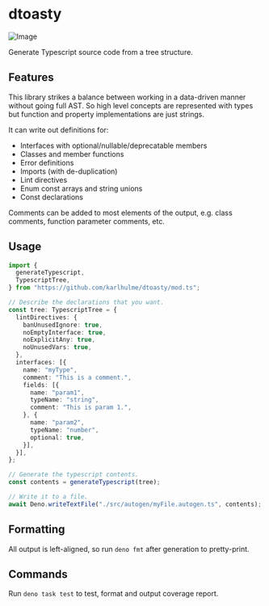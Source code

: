 # dtoasty

![Image](https://img.shields.io/badge/coverage-100%25-green)

Generate Typescript source code from a tree structure.

## Features

This library strikes a balance between working in a data-driven manner without
going full AST. So high level concepts are represented with types but function
and property implementations are just strings.

It can write out definitions for:

- Interfaces with optional/nullable/deprecatable members
- Classes and member functions
- Error definitions
- Imports (with de-duplication)
- Lint directives
- Enum const arrays and string unions
- Const declarations

Comments can be added to most elements of the output, e.g. class comments,
function parameter comments, etc.

## Usage

```typescript
import {
  generateTypescript,
  TypescriptTree,
} from "https://github.com/karlhulme/dtoasty/mod.ts";

// Describe the declarations that you want.
const tree: TypescriptTree = {
  lintDirectives: {
    banUnusedIgnore: true,
    noEmptyInterface: true,
    noExplicitAny: true,
    noUnusedVars: true,
  },
  interfaces: [{
    name: "myType",
    comment: "This is a comment.",
    fields: [{
      name: "param1",
      typeName: "string",
      comment: "This is param 1.",
    }, {
      name: "param2",
      typeName: "number",
      optional: true,
    }],
  }],
};

// Generate the typescript contents.
const contents = generateTypescript(tree);

// Write it to a file.
await Deno.writeTextFile("./src/autogen/myFile.autogen.ts", contents);
```

## Formatting

All output is left-aligned, so run `deno fmt` after generation to pretty-print.

## Commands

Run `deno task test` to test, format and output coverage report.
